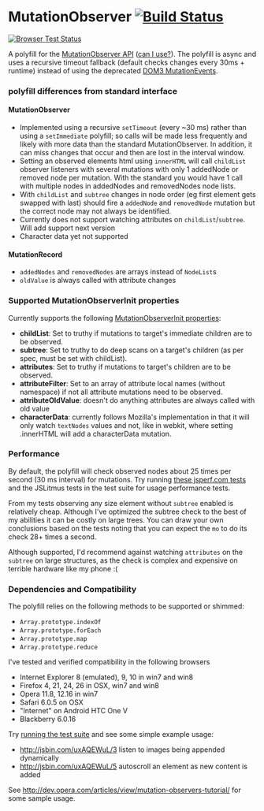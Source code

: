 MutationObserver [![Build Status](https://travis-ci.org/megawac/MutationObserver.js.png?branch=master)](https://travis-ci.org/megawac/MutationObserver.js)
========================

[![Browser Test Status](https://saucelabs.com/browser-matrix/mutationobserver.svg)](https://saucelabs.com/u/mutationobserver)

A polyfill for the [MutationObserver API](http://www.w3.org/TR/2013/WD-dom-20131107/#mutation-observers) ([can I use?](http://caniuse.com/mutationobserver)). The polyfill is async and uses a recursive timeout fallback (default checks changes every 30ms + runtime) instead of using the deprecated [DOM3 MutationEvents](http://www.w3.org/TR/DOM-Level-3-Events/#events-mutationevents).  
 
### polyfill differences from standard interface

#### MutationObserver

* Implemented using a recursive `setTimeout` (every ~30 ms) rather than using a `setImmediate` polyfill; so calls will be made less frequently and likely with more data than the standard MutationObserver. In addition, it can miss changes that occur and then are lost in the interval window.
* Setting an observed elements html using `innerHTML` will call `childList` observer listeners with several mutations with only 1 addedNode or removed node per mutation. With the standard you would have 1 call with multiple nodes in addedNodes and removedNodes node lists.
* With `childList` and `subtree` changes in node order (eg first element gets swapped with last) should fire a `addedNode` and `removedNode` mutation but the correct node may not always be identified.
* Currently does not support watching attributes on `childList`/`subtree`. Will add support next version
* Character data yet not supported

#### MutationRecord

* `addedNodes` and `removedNodes` are arrays instead of `NodeList`s
* `oldValue` is always called with attribute changes

### Supported MutationObserverInit properties

Currently supports the following [MutationObserverInit properties](https://developer.mozilla.org/en/docs/Web/API/MutationObserver#MutationObserverInit):

* **childList**: Set to truthy if mutations to target's immediate children are to be observed.
* **subtree**: Set to truthy to do deep scans on a target's children (as per spec, must be set with childList).
* **attributes**: Set to truthy if mutations to target's children are to be observed.
* **attributeFilter**: Set to an array of attribute local names (without namespace) if not all attribute mutations need to be observed.
* **attributeOldValue**: doesn't do anything attributes are always called with old value
* **characterData**: currently follows Mozilla's implementation in that it will only watch `textNodes` values and not, like in webkit, where setting .innerHTML will add a characterData mutation.

### Performance

By default, the polyfill will check observed nodes about 25 times per second (30 ms interval) for mutations. Try running [these jsperf.com tests](jsperf.com/mutationobserver-shim) and the JSLitmus tests in the test suite for usage performance tests. 

From my tests observing any size element without `subtree` enabled is relatively cheap. Although I've optimized the subtree check to the best of my abilities it can be costly on large trees. You can draw your own conclusions based on the tests noting that you can expect the `mo` to do its check 28+ times a second.

Although supported, I'd recommend against watching `attributes` on the `subtree` on large structures, as the check is complex and expensive on terrible hardware like my phone :(

### Dependencies and Compatibility

The polyfill relies on the following methods to be supported or shimmed:

* `Array.prototype.indexOf`
* `Array.prototype.forEach`
* `Array.prototype.map`
* `Array.prototype.reduce`

I've tested and verified compatibility in the following browsers

* Internet Explorer 8 (emulated), 9, 10 in win7 and win8
* Firefox 4, 21, 24, 26 in OSX, win7 and win8
* Opera 11.8, 12.16 in win7
* Safari 6.0.5 on OSX
* "Internet" on Android HTC One V
* Blackberry 6.0.16

Try [running the test suite](https://rawgithub.com/megawac/MutationObserver.js/master/test/index.html) and see some simple example usage:

* http://jsbin.com/uxAQEWuL/3 listen to images being appended dynamically
* http://jsbin.com/uxAQEWuL/5 autoscroll an element as new content is added

See http://dev.opera.com/articles/view/mutation-observers-tutorial/ for some sample usage.
